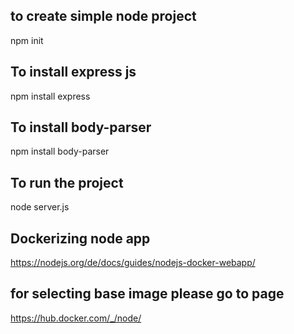 to create simple node project
-----------------------------
npm init

To install express  js
----------------------
npm install express

To install body-parser
-----------------------
npm install body-parser


To run the project
-----------------------
node server.js

Dockerizing node app
--------------------
https://nodejs.org/de/docs/guides/nodejs-docker-webapp/


for selecting base image please go to page
------------------------------------
https://hub.docker.com/_/node/
